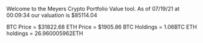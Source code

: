 Welcome to the Meyers Crypto Portfolio Value tool. 
As of 07/19/21 at 00:09:34 our valuation is $85114.04 

BTC Price = $31822.68
 ETH Price = $1905.86
BTC Holdings = 1.06BTC
 ETH holdings = 26.960005962ETH 
